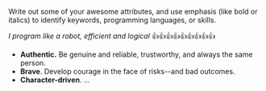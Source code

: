 Write out some of your awesome attributes, and use emphasis (like bold or italics) to identify keywords, programming languages, or skills. 

*I program like a robot, efficient and logical* 	:+1::+1::+1::+1::+1::+1::+1::+1::+1: 

- **Authentic.** Be genuine and reliable, trustworthy, and always the same person.
- **Brave**. Develop courage in the face of risks--and bad outcomes.
- **Character-driven**. ...
